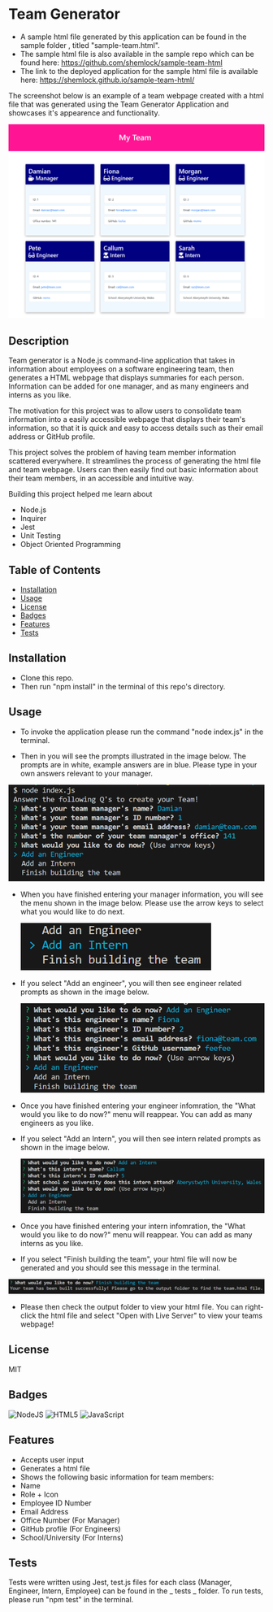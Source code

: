 # Team Generator 
* A sample html file generated by this application can be found in the sample folder , titled "sample-team.html".
* The sample html file is also available in the sample repo which can be found here: https://github.com/shemlock/sample-team-html
* The link to the deployed application for the sample html file is available here: https://shemlock.github.io/sample-team-html/

The screenshot below is an example of a team webpage created with a html file that was generated using the Team Generator Application and showcases it's appearence and functionality. 

 ![webpage](assets/images/site.png)

## Description

Team generator is a Node.js command-line application that takes in information about employees on a software engineering team, then generates a HTML webpage that displays summaries for each person. Information can be added for one manager, and as many engineers and interns as you like. 

The motivation for this project was to allow users to consolidate team information into a easily accessible webpage that displays their team's information, so that it is quick and easy to access details such as their email address or GitHub profile.

This project solves the problem of having team member information scattered everywhere. It streamlines the process of generating the html file and team webpage. Users can then easily find out basic information about their team members, in an accessible and intuitive way. 

  Building this project helped me learn about
  * Node.js
  * Inquirer
  * Jest
  * Unit Testing
  * Object Oriented Programming

## Table of Contents

- [Installation](#installation)
- [Usage](#usage)
- [License](#license)
- [Badges](#badges)
- [Features](#features)
- [Tests](#features)

## Installation

* Clone this repo.
* Then run "npm install" in the terminal of this repo's directory.

## Usage
* To invoke the application please run the command "node index.js" in the terminal.

* Then in you will see the prompts illustrated in the image below. The prompts are in white, example answers are in blue. Please type in your own answers relevant to your manager.
  
 ![manager](assets/images/manager.png)

* When you have finished entering your manager information, you will see the menu shown in the image below. Please use the arrow keys to select what you would like to do next.
  
  ![menu](assets/images/menu.png)

* If you select "Add an engineer", you will then see engineer related prompts as shown in the image below.
  
    ![engineer](assets/images/engineer.png)
  
* Once you have finished entering your engineer infomration, the "What would you like to do now?" menu will reappear. You can add as many engineers as you like.
  
* If you select "Add an Intern", you will then see intern related prompts as shown in the image below.
  
   ![engineer](assets/images/intern.png)
  
* Once you have finished entering your intern infomration, the "What would you like to do now?" menu will reappear. You can add as many interns as you like.
  
* If you select "Finish building the team", your html file will now be generated and you should see this message in the terminal.
  
 ![message](assets/images/finish.png)

* Please then check the output folder to view your html file. You can right-click the html file and select "Open with Live Server" to view your teams webpage!

## License

MIT

## Badges

![NodeJS](https://img.shields.io/badge/node.js-6DA55F?style=for-the-badge&logo=node.js&logoColor=white)
![HTML5](https://img.shields.io/badge/html5-%23E34F26.svg?style=for-the-badge&logo=html5&logoColor=white)
![JavaScript](https://img.shields.io/badge/javascript-%23323330.svg?style=for-the-badge&logo=javascript&logoColor=%23F7DF1E)

## Features

* Accepts user input
* Generates a html file
* Shows the following basic information for team members:
* Name
* Role + Icon
* Employee ID Number
* Email Address
* Office Number (For Manager)
* GitHub profile (For Engineers)
* School/University (For Interns) 

## Tests

Tests were written using Jest,  test.js files for each class (Manager, Engineer, Intern, Employee) can be found in the _ tests _ folder. To run tests, please run "npm test" in the terminal.
